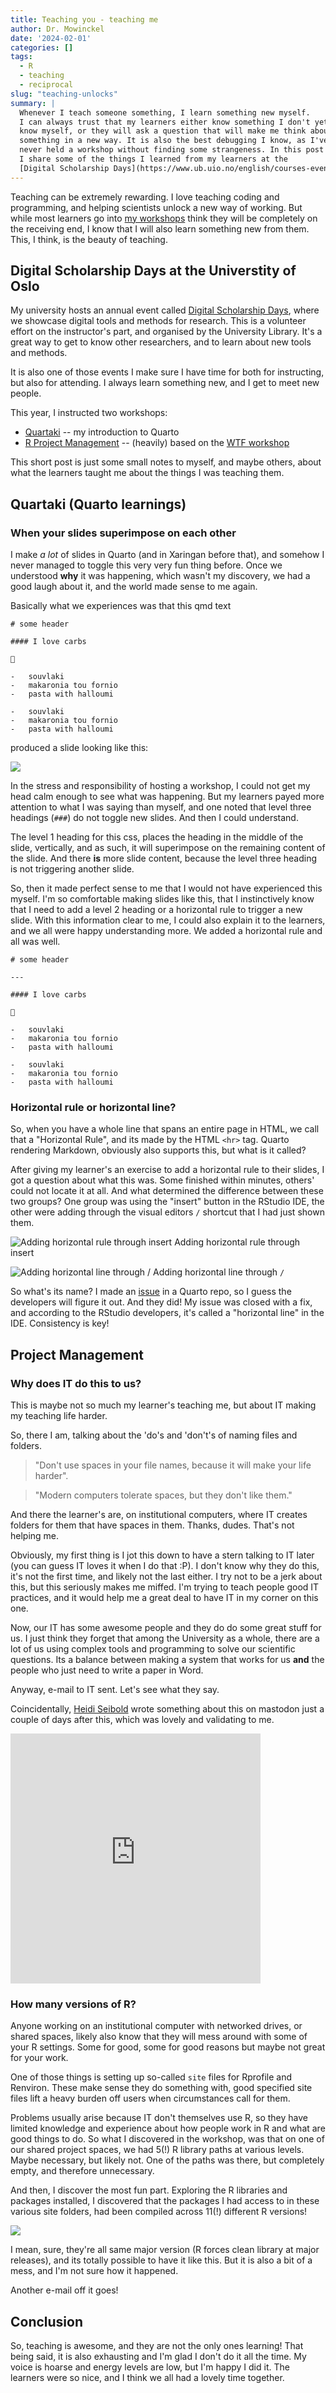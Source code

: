 ```yaml
---
title: Teaching you - teaching me
author: Dr. Mowinckel
date: '2024-02-01'
categories: []
tags:
  - R
  - teaching
  - reciprocal
slug: "teaching-unlocks"
summary: |
  Whenever I teach someone something, I learn something new myself.
  I can always trust that my learners either know something I don't yet
  know myself, or they will ask a question that will make me think about
  something in a new way. It is also the best debugging I know, as I've 
  never held a workshop without finding some strangeness. In this post
  I share some of the things I learned from my learners at the 
  [Digital Scholarship Days](https://www.ub.uio.no/english/courses-events/events/dsc/2024/digital-scholarship-days/00-mainpage.html) at the University of Oslo.
---
```


Teaching can be extremely rewarding.
I love teaching coding and programming, and helping scientists unlock a new way of working.
But while most learners go into [my workshops](/tags/workshop/) think they will be completely on the receiving end, 
I know that I will also learn something new from them.
This, I think, is the beauty of teaching.

## Digital Scholarship Days at the Universtity of Oslo

My university hosts an annual event called [Digital Scholarship Days](https://www.ub.uio.no/english/courses-events/events/dsc/2024/digital-scholarship-days/00-mainpage.html), where we showcase digital tools and methods for research.
This is a volunteer effort on the instructor's part, and organised by the University Library.
It's a great way to get to know other researchers, and to learn about new tools and methods.

It is also one of those events I make sure I have time for both for instructing, but also for attending. 
I always learn something new, and I get to meet new people.

This year, I instructed two workshops:

- [Quartaki](/quartaki/) -- my introduction to Quarto
- [R Project Management](https://www.capro.dev/workshop_rproj/) -- (heavily) based on the [WTF workshop](https://github.com/rstats-wtf/wtf-workshop)

This short post is just some small notes to myself, and maybe others, about what the learners taught me about the things I was teaching them.

## Quartaki (Quarto learnings)

### When your slides superimpose on each other

I make _a lot_ of slides in Quarto (and in Xaringan before that), and somehow I never managed to toggle this very very fun thing before.
Once we understood **why** it was happening, which wasn't my discovery, we had a good laugh about it, and the world made sense to me again.

Basically what we experiences was that this qmd text

```
# some header

#### I love carbs

🥶

-   souvlaki
-   makaronia tou fornio
-   pasta with halloumi

-   souvlaki
-   makaronia tou fornio
-   pasta with halloumi

```

produced a slide looking like this:

![](images/reveal_superimposed.png)

In the stress and responsibility of hosting a workshop, I could not get my head calm enough to see what was happening. 
But my learners payed more attention to what I was saying than myself, and one noted that level three headings (`###`) do not toggle new slides.
And then I could understand.

The level 1 heading for this css, places the heading in the middle of the slide, vertically, and as such, it will superimpose on the remaining content of the slide.
And there **is** more slide content, because the level three heading is not triggering another slide.

So, then it made perfect sense to me that I would not have experienced this myself.
I'm so comfortable making slides like this, that I instinctively know that I need to add a level 2 heading or a horizontal rule to trigger a new slide.
With this information clear to me, I could also explain it to the learners, and we all were happy understanding more.
We added a horizontal rule and all was well.


```
# some header

---

#### I love carbs

🥶

-   souvlaki
-   makaronia tou fornio
-   pasta with halloumi

-   souvlaki
-   makaronia tou fornio
-   pasta with halloumi

```

### Horizontal rule or horizontal line?

So, when you have a whole line that spans an entire page in HTML, we call that a "Horizontal Rule", and its made by the HTML `<hr>` tag. 
Quarto rendering Markdown, obviously also supports this, but what is it called?

After giving my learner's an exercise to add a horizontal rule to their slides, I got a question about what this was. 
Some finished within minutes, others' could not locate it at all.
And what determined the difference between these two groups?
One group was using the "insert" button in the RStudio IDE, the other were adding through the visual editors `/` shortcut that I had just shown them.

![Adding horizontal rule through insert](images/hr_insert.png)
Adding horizontal rule through insert

![Adding horizontal line through `/`](images/hr_shortcut.png)
Adding horizontal line through `/`

So what's its name? I made an [issue](https://github.com/quarto-dev/quarto/issues/350) in a Quarto repo, so I guess the developers will figure it out. And they did!
My issue was closed with a fix, and according to the RStudio developers, it's called a "horizontal line" in the IDE.
Consistency is key!


## Project Management

### Why does IT do this to us?

This is maybe not so much my learner's teaching me, but about IT making my teaching life harder.

So, there I am, talking about the 'do's and 'don't's of naming files and folders.

> "Don't use spaces in your file names, because it will make your life harder".

> "Modern computers tolerate spaces, but they don't like them."

And there the learner's are, on institutional computers, where IT creates folders for them that have spaces in them. 
Thanks, dudes. That's not helping me.

Obviously, my first thing is I jot this down to have a stern talking to IT later (you can guess IT loves it when I do that :P).
I don't know why they do this, it's not the first time, and likely not the last either. 
I try not to be a jerk about this, but this seriously makes me miffed. 
I'm trying to teach people good IT practices, and it would help me a great deal to have IT in my corner on this one.

Now, our IT has some awesome people and they do do some great stuff for us. 
I just think they forget that among the University as a whole, there are a lot of us using complex tools and programming to solve our scientific questions. 
Its a balance between making a system that works for us **and** the people who just need to write a paper in Word.

Anyway, e-mail to IT sent. Let's see what they say.


Coincidentally, [Heidi Seibold](https://heidiseibold.com/) wrote something about this on mastodon just a couple of days after this, which was lovely and validating to me.

<iframe src="https://fosstodon.org/@HeidiSeibold/111725444131565682>/embed" class="mastodon-embed" style="max-width: 100%; border: 0" width="400" height="400" allowfullscreen="allowfullscreen"></iframe>


### How many versions of R?

Anyone working on an institutional computer with networked drives, or shared spaces, likely also know that they will mess around with some of your R settings.
Some for good, some for good reasons but maybe not great for your work.

One of those things is setting up so-called `site` files for Rprofile and Renviron.
These make sense they do something with, good specified site files lift a heavy burden off users when circumstances call for them. 

Problems usually arise because IT don't themselves use R, so they have limited knowledge and experience about how people work in R and what are good things to do. 
So what I discovered in the workshop, was that on one of our shared project spaces, we had 5(!) R library paths at various levels. 
Maybe necessary, but likely not.
One of the paths was there, but completely empty, and therefore unnecessary.

And then, I discover the most fun part.
Exploring the R libraries and packages installed, I discovered that the packages I had access to in these various site folders, had been compiled across 11(!) different R versions!

![](images/built-barchart.png )

I mean, sure, they're all same major version (R forces clean library at major releases), and its totally possible to have it like this.
But it is also a bit of a mess, and I'm not sure how it happened.

Another e-mail off it goes!


## Conclusion

So, teaching is awesome, and they are not the only ones learning!
That being said, it is also exhausting and I'm glad I don't do it all the time.
My voice is hoarse and energy levels are low, but I'm happy I did it.
The learners were so nice, and I think we all had a lovely time together.

